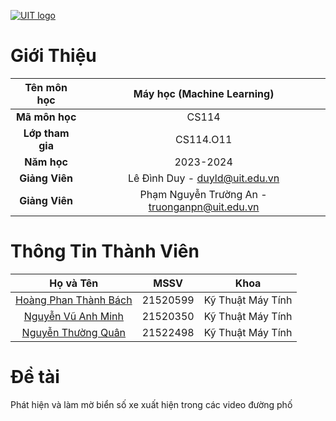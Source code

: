 [![UIT logo](https://www.uit.edu.vn/sites/vi/files/banner_uit.png)](https://www.uit.edu.vn)

# Giới Thiệu
| **Tên môn học**  |           Máy học (Machine Learning)          |
|:----------------:|:---------------------------------------------:|
| **Mã môn học**   | CS114                                         |
| **Lớp tham gia** | CS114.O11                                     |
| **Năm học**      | 2023-2024                                     |
| **Giảng Viên**   | Lê Đình Duy - duyld@uit.edu.vn                |
| **Giảng Viên**   | Phạm Nguyễn Trường An - truonganpn@uit.edu.vn |


# Thông Tin Thành Viên
|                        Họ và Tên                       |   MSSV   |        Khoa       |
|:------------------------------------------------------:|:--------:|:-----------------:|
| [Hoàng Phan Thành Bách](https://github.com/bachuit)    | 21520599 | Kỹ Thuật Máy Tính |
| [Nguyễn Vũ Anh Minh](https://github.com/anhminh21)     | 21520350 | Kỹ Thuật Máy Tính |
| [Nguyễn Thường Quân](https://github.com/quanntuit2203) | 21522498 | Kỹ Thuật Máy Tính |


# Đề tài
Phát hiện và làm mờ biển số xe xuất hiện trong các video đường phố
